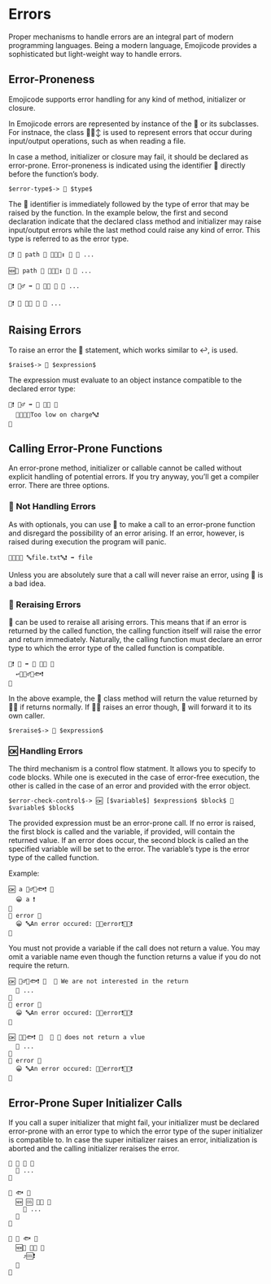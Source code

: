 # Errors

Proper mechanisms to handle errors are an integral part of modern programming
languages. Being a modern language, Emojicode provides a sophisticated but
light-weight way to handle errors.

## Error-Proneness

Emojicode supports error handling for any kind of method, initializer or
closure.

In Emojicode errors are represented by instance of the 🚧 or its subclasses.
For instnace, the class 🚧🔸↕️ is used to represent errors that occur during
input/output operations, such as when reading a file.

In case a method, initializer or closure may fail, it should be declared as
error-prone. Error-proneness is indicated using the identifier 🚧 directly before
the function’s body.

```syntax
$error-type$-> 🚧 $type$
```

The 🚧 identifier is immediately followed by the type of error that may be raised
by the function. In the example below, the first and second declaration indicate
that the declared class method and initializer may raise input/output errors
while the last method could raise any kind of error. This type is referred to as
the error type.

```
🐇❗️ 📁 path 🔡 🚧🚧🔸↕️ 🍇 💭 ...

🆕📝 path 🔡 🚧🚧🔸↕️ 🍇 💭 ...

🐇❗️ 🤦‍♂️ ➡️ 🔡 🚧🚧 🍇 💭 ...

🐇❗️ 💛 🚧🚧 🍇 💭 ...
```

## Raising Errors

To raise an error the 🚨 statement, which works similar to ↩️, is used.

```syntax
$raise$-> 🚨 $expression$
```

The expression must evaluate to an object instance compatible to the declared
error type:

```
🐇❗️ 🤦‍♂️ ➡️ 🔡 🚧🚧 🍇
  🚨🆕🚧🔤Too low on charge🔤❗️
🍉
```

## Calling Error-Prone Functions

An error-prone method, initializer or callable cannot be called without
explicit handling of potential errors. If you try anyway, you’ll get a compiler
error. There are three options.

### 🍺 Not Handling Errors

As with optionals, you can use 🍺 to make a call to an error-prone function
and disregard the possibility of an error arising. If an error, however, is
raised during execution the program will panic.

```
🍺🆕📄📝 🔤file.txt🔤❗️ ➡️ file
```

Unless you are absolutely sure that a call will never raise an error, using 🍺
is a bad idea.

### 🔺 Reraising Errors

🔺 can be used to reraise all arising errors. This means that if an error
is returned by the called function, the calling function itself will raise the
error and return immediately. Naturally, the calling function must declare an
error type to which the error type of the called function is compatible.

```
🐇❗️ 🍌 ➡️ 🔡 🚧🚧 🍇
  ↩️🔺🤦‍♂️🐇🐟❗️
🍉
```

In the above example, the 🍌 class method will return the value returned by 🤦‍♂️
if returns normally. If 🤦‍♂️ raises an error though, 🍌 will forward it to its
own caller.

```syntax
$reraise$-> 🔺 $expression$
```

### 🆗 Handling Errors

The third mechanism is a control flow statment. It allows you to specify to
code blocks. While one is executed in the case of error-free execution, the
other is called in the case of an error and provided with the error object.

```syntax
$error-check-control$-> 🆗 [$variable$] $expression$ $block$ 🙅 $variable$ $block$
```

The provided expression must be an error-prone call. If no error is raised,
the first block is called and the variable, if provided, will contain the
returned value. If an error does occur, the second block is called an the
specified variable will be set to the error. The variable’s type is the error
type of the called function.

Example:

```
🆗 a 🤦‍♂️🐇🐟❗️ 🍇
  😀 a ❗️
🍉
🙅 error 🍇
  😀 🔤An error occured: 🧲💬error❗️🧲🔤❗️
🍉
```

You must not provide a variable if the call does not return a value. You may
omit a variable name even though the function returns a value if you do not
require the return.

```
🆗 🤦‍♂️🐇🐟❗️ 🍇  💭 We are not interested in the return
  💭 ...
🍉
🙅 error 🍇
  😀 🔤An error occured: 🧲💬error❗️🧲🔤❗️
🍉

🆗 💛🐇🐟❗️ 🍇  💭 💛 does not return a vlue
  💭 ...
🍉
🙅 error 🍇
  😀 🔤An error occured: 🧲💬error❗️🧲🔤❗️
🍉
```

## Error-Prone Super Initializer Calls

If you call a super initializer that might fail, your initializer must be
declared error-prone with an error type to which the error type of the super
initializer is compatible to. In case the super initializer raises an error,
initialization is aborted and the calling initializer reraises the error.

```
🐇 🐫 🚧 🍇
  💭 ...
🍉

🐇 🐟 🍇
  🆕 🆒 🚧🐫 🍇
    💭 ...
  🍉
🍉

🐇 🐡 🐟 🍇
  🆕👅 🚧🐫 🍇
    ⤴️🆒❗️
  🍉
🍉
```


